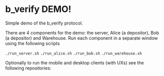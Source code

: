 # b\_verify DEMO!

Simple demo of the b\_verify protocol. 

There are 4 components for the demo: the server, Alice (a depositor), Bob (a depositor) and Warehouse. Run each component in a separate window using the following scripts

```./run_server.sh```
```./run_alice.sh```
```./run_bob.sh```
```./run_warehouse.sh```


Optionally to run the mobile and desktop clients (with UXs) see the following repositories: 

